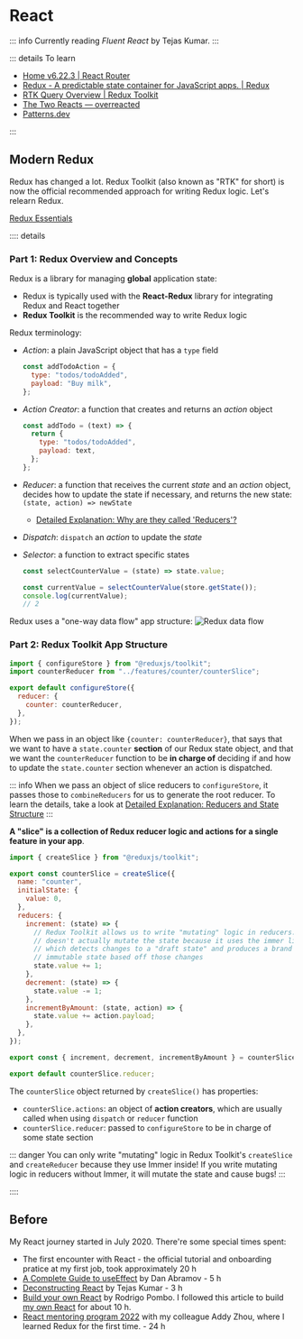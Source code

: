 # React <Tag variant='brand' value='64 h' />

::: info
Currently reading _Fluent React_ by Tejas Kumar.
:::

::: details To learn

- [Home v6.22.3 | React Router](https://reactrouter.com/en/main)
- [Redux - A predictable state container for JavaScript apps. | Redux](https://redux.js.org/)
- [RTK Query Overview | Redux Toolkit](https://redux-toolkit.js.org/rtk-query/overview)
- [The Two Reacts — overreacted](https://overreacted.io/the-two-reacts/)
- [Patterns.dev](https://www.patterns.dev/)

:::

## Modern Redux <Tag value='2 h' /> <Tag variant="red" value='Draft' />

<Timestamp value="March, 2024" />

Redux has changed a lot. Redux Toolkit (also known as "RTK" for short) is now the official recommended approach for writing Redux logic. Let's relearn Redux.

[Redux Essentials](https://redux.js.org/tutorials/essentials/part-1-overview-concepts)

<!-- https://github.com/markdown-it/markdown-it-container/issues/6#issuecomment-213789283 -->

:::: details

### Part 1: Redux Overview and Concepts

Redux is a library for managing **global** application state:

- Redux is typically used with the **React-Redux** library for integrating Redux and React together
- **Redux Toolkit** is the recommended way to write Redux logic

Redux terminology:

- _Action_: a plain JavaScript object that has a `type` field
  ```js
  const addTodoAction = {
    type: "todos/todoAdded",
    payload: "Buy milk",
  };
  ```
- _Action Creator_: a function that creates and returns an _action_ object
  ```js
  const addTodo = (text) => {
    return {
      type: "todos/todoAdded",
      payload: text,
    };
  };
  ```
- _Reducer_: a function that receives the current _state_ and an _action_ object, decides how to update the state if necessary, and returns the new state: `(state, action) => newState`
  - [Detailed Explanation: Why are they called 'Reducers'?](https://redux.js.org/tutorials/essentials/part-1-overview-concepts#reducers)
- _Dispatch_: `dispatch` an _action_ to update the _state_
- _Selector_: a function to extract specific states

  ```js
  const selectCounterValue = (state) => state.value;

  const currentValue = selectCounterValue(store.getState());
  console.log(currentValue);
  // 2
  ```

Redux uses a "one-way data flow" app structure:
![Redux data flow](/redux-data-flow.gif)

### Part 2: Redux Toolkit App Structure

```js
import { configureStore } from "@reduxjs/toolkit";
import counterReducer from "../features/counter/counterSlice";

export default configureStore({
  reducer: {
    counter: counterReducer,
  },
});
```

When we pass in an object like `{counter: counterReducer}`, that says that we want to have a `state.counter` **section** of our Redux state object, and that we want the `counterReducer` function to be **in charge of** deciding if and how to update the `state.counter` section whenever an action is dispatched.

::: info
When we pass an object of slice reducers to `configureStore`, it passes those to `combineReducers` for us to generate the root reducer. To learn the details, take a look at [Detailed Explanation: Reducers and State Structure](https://redux.js.org/tutorials/essentials/part-2-app-structure#redux-slices)
:::

**A "slice" is a collection of Redux reducer logic and actions for a single feature in your app**.

```js
import { createSlice } from "@reduxjs/toolkit";

export const counterSlice = createSlice({
  name: "counter",
  initialState: {
    value: 0,
  },
  reducers: {
    increment: (state) => {
      // Redux Toolkit allows us to write "mutating" logic in reducers. It
      // doesn't actually mutate the state because it uses the immer library,
      // which detects changes to a "draft state" and produces a brand new
      // immutable state based off those changes
      state.value += 1;
    },
    decrement: (state) => {
      state.value -= 1;
    },
    incrementByAmount: (state, action) => {
      state.value += action.payload;
    },
  },
});

export const { increment, decrement, incrementByAmount } = counterSlice.actions;

export default counterSlice.reducer;
```

The `counterSlice` object returned by `createSlice()` has properties:

- `counterSlice.actions`: an object of **action creators**, which are usually called when using `dispatch` or `reducer` function
- `counterSlice.reducer`: passed to `configureStore` to be in charge of some state section

::: danger
You can only write "mutating" logic in Redux Toolkit's `createSlice` and `createReducer` because they use Immer inside! If you write mutating logic in reducers without Immer, it will mutate the state and cause bugs!
:::

::::

## Before <Tag value='62 h' />

My React journey started in July 2020. There're some special times spent:

- The first encounter with React - the official tutorial and onboarding pratice at my first job, took approximately 20 h
- [A Complete Guide to useEffect](https://overreacted.io/a-complete-guide-to-useeffect/) by Dan Abramov - 5 h
- [Deconstructing React](https://youtu.be/eTcyOCd6v1c?si=Zis_VAl1pgEWdZhj) by Tejas Kumar - 3 h
- [Build your own React](https://pomb.us/build-your-own-react/) by Rodrigo Pombo. I followed this article to build [my own React](https://github.com/yuleicul/build-your-own/tree/main/react) for about 10 h.
- [React mentoring program 2022](https://github.com/yuleicul/react-mentoring-program-2022) with my colleague Addy Zhou, where I learned Redux for the first time. - 24 h
